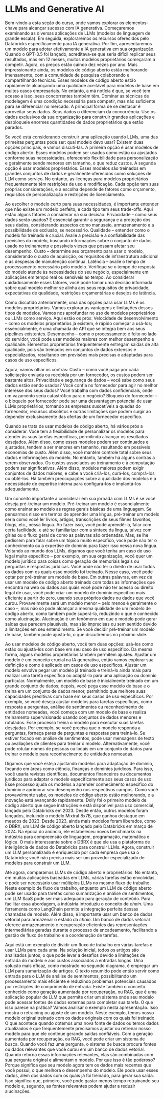 # LLMs and Generative AI

Bem-vindo a esta seção do curso, onde vamos explorar os elementos-chave para alcançar sucesso com IA generativa. Começaremos examinando as diversas aplicações de LLMs (modelos de linguagem de grande escala). Em seguida, exploraremos os recursos oferecidos pelo Databricks especificamente para IA generativa. Por fim, apresentaremos um modelo para adotar efetivamente a IA generativa em sua organização. Quando o GPT-3.5 foi lançado, acreditava-se que seria difícil replicar seus resultados, mas em 12 meses, muitos modelos proprietários começaram a competir. Agora, os preços estão caindo dez vezes por ano. Mais impressionante ainda, os modelos de código aberto estão melhorando imensamente, com a comunidade de pesquisa colaborando e compartilhando técnicas. Esses modelos de código aberto estão rapidamente alcançando uma qualidade aceitável para modelos de base em muitos casos empresariais. No entanto, a má notícia é que, se você tem acesso a isso, seus concorrentes também têm. Dominar as técnicas de modelagem é uma condição necessária para competir, mas não suficiente para se diferenciar no mercado. A principal forma de se destacar é aproveitar seus dados. Seus dados o diferenciam da concorrência. Use os dados exclusivos da sua organização para construir grandes aplicações e desbloqueie enormes quantidades de dados proprietários que estão parados.

Se você está considerando construir uma aplicação usando LLMs, uma das primeiras perguntas pode ser: qual modelo devo usar? Existem duas opções principais, e vamos discuti-las. A primeira opção é usar modelos de código aberto. Esses modelos podem ser usados como estão ou ajustados conforme suas necessidades, oferecendo flexibilidade para personalização e geralmente sendo menores em tamanho, o que reduz custos. A segunda opção é usar modelos proprietários. Esses modelos são treinados em grandes conjuntos de dados e geralmente oferecidos como soluções de LLM como serviço. No entanto, as licenças para modelos proprietários frequentemente têm restrições de uso e modificação. Cada opção tem suas próprias considerações, e a escolha depende de fatores como orçamento, requisitos de personalização e restrições de licenciamento.

Ao escolher o modelo certo para suas necessidades, é importante entender que não existe um modelo perfeito, e cada tipo tem seus trade-offs. Aqui estão alguns fatores a considerar na sua decisão: Privacidade – como seus dados serão usados? É essencial garantir a segurança e a proteção dos seus dados, considerando aspectos como manuseio, armazenamento e a possibilidade de exclusão, se necessário. Qualidade – entender como o modelo foi treinado é crucial. Avalie a precisão e a confiabilidade das previsões do modelo, buscando informações sobre o conjunto de dados usado no treinamento e possíveis vieses que possam afetar seu desempenho. Custo – determine seu orçamento para usar o modelo, considerando o custo de aquisição, os requisitos de infraestrutura adicional e as despesas de manutenção contínua. Latência – avalie o tempo de processamento necessário pelo modelo. Verifique se o tempo de resposta do modelo atende às necessidades do seu negócio, especialmente em aplicações em tempo real ou sensíveis ao tempo. Ao considerar cuidadosamente esses fatores, você pode tomar uma decisão informada sobre qual modelo melhor se alinha aos seus requisitos de privacidade, expectativas de qualidade, restrições orçamentárias e desejos de latência.

Como discutido anteriormente, uma das opções para usar LLMs é os modelos proprietários. Vamos explorar as vantagens e limitações desses tipos de modelos. Vamos nos aprofundar no uso de modelos proprietários ou LLMs como serviço. Aqui estão os prós: Velocidade de desenvolvimento – como os modelos proprietários já existem, é rápido começar a usá-los; essencialmente, é uma chamada de API que se integra bem aos seus pipelines existentes. Desempenho – como o processamento é feito no lado do servidor, você pode usar modelos maiores com melhor desempenho e qualidade. Elementos proprietários frequentemente entregam saídas de alta qualidade, pois são treinados em conjuntos de dados extensos e especializados, resultando em previsões mais precisas e adaptadas para casos de uso específicos.

Agora, vamos olhar os contras: Custo – como você paga por cada solicitação enviada ou recebida por um fornecedor, os custos podem ser bastante altos. Privacidade e segurança de dados – você sabe como seus dados estão sendo usados? Você confia no fornecedor para agir no melhor interesse dos seus dados? Você trabalha com dados confidenciais, onde um vazamento seria catastrófico para o negócio? Bloqueio do fornecedor – o bloqueio por fornecedor pode ser uma desvantagem potencial de usar LLMs proprietários, tornando as empresas suscetíveis a quedas do fornecedor, recursos obsoletos e outras limitações que podem surgir ao depender exclusivamente das ofertas de um fornecedor específico.

Quando se trata de usar modelos de código aberto, há vários prós a considerar. Você tem a flexibilidade de personalizar os modelos para atender às suas tarefas específicas, permitindo alcançar os resultados desejados. Além disso, como esses modelos podem ser continuados e ajustados, tendem a ser menores em tamanho, resultando em possíveis economias de custo. Além disso, você mantém controle total sobre seus dados e informações do modelo. No entanto, também há alguns contras a serem observados. Os custos associados ao treinamento e à computação podem ser significativos. Além disso, modelos maiores podem exigir conjuntos de dados maiores, e cabe a você criá-los, curá-los, comprá-los ou obtê-los. Há também preocupações sobre a qualidade dos modelos e a necessidade de expertise interna para configurá-los e implantá-los adequadamente.

Um conceito importante a considerar em sua jornada com LLMs é se você deseja pré-treinar um modelo. Pré-treinar um modelo é essencialmente como ensinar ao modelo as regras gerais básicas de uma linguagem. Se pensarmos nisso em termos de aprender uma língua, pré-treinar um modelo seria como você ler livros, artigos, transcrições de seus filmes favoritos, blogs, etc., nessa língua. Ao fazer isso, você pode aprendê-la, falar com certa facilidade, e até se familiarizar com a sintaxe da língua, talvez com gírias ou o fluxo geral de como as palavras são ordenadas. Mas, se lhe pedissem para falar sobre um tópico muito específico, você pode não ter o conhecimento ou a expertise de domínio para fazer isso nessa nova língua. Voltando ao mundo dos LLMs, digamos que você tenha um caso de uso legal muito específico – por exemplo, em sua organização, você quer um modelo jurídico para coisas como geração de memoriais legais ou perguntas e respostas jurídicas. Você pode não ter o direito de usar todos os dados com os quais esse modelo foi treinado. Nesse caso, você pode optar por pré-treinar um modelo de base. Em outras palavras, em vez de usar um modelo de código aberto treinado com todas as informações que encontra na web ou dados aos quais você pode não ter acesso ou direito legal de usar, você pode criar um modelo de domínio específico mais eficiente a partir do zero, usando seus próprios dados ou dados que você curou. Provavelmente será um modelo menor – pelo menos é geralmente o caso –, mas não só pode alcançar a mesma qualidade de um modelo de código aberto, como também pode superá-la, reduzindo o que é conhecido como alucinação. Alucinação é um fenômeno em que o modelo pode gerar saídas que parecem plausíveis, mas são imprecisas ou sem sentido devido a limitações em seu entendimento. Se você decidir pré-treinar um modelo de base, também pode ajustá-lo, o que discutiremos no próximo slide.

Ao usar modelos de código aberto, você tem duas opções: usá-los como estão ou ajustá-los com base em seu caso de uso específico. Da mesma forma, alguns modelos proprietários também permitem ajustes. Ajustar um modelo é um conceito crucial na IA generativa, então vamos explorar sua definição e como é aplicado em casos de uso específicos. Ajustar um modelo envolve pegar um modelo já treinado e treiná-lo ainda mais para realizar uma tarefa específica ou adaptá-lo para uma aplicação ou domínio particular. Normalmente, um modelo de base é inicialmente treinado em um grande conjunto de dados; depois, você pega esse modelo de base e o treina em um conjunto de dados menor, permitindo que melhore suas capacidades preditivas com base em seus casos de uso específicos. Por exemplo, se você deseja ajustar modelos para tarefas específicas, como resposta a perguntas, análise de sentimentos ou reconhecimento de entidades nomeadas, você começa com um modelo de base e realiza treinamento supervisionado usando conjuntos de dados menores e rotulados. Esse processo treina o modelo para executar suas tarefas desejadas. Por exemplo, se você precisa que o modelo responda a perguntas, forneça pares de perguntas e respostas para treiná-lo. Se estiver focado em análise de sentimentos, pode usar mensagens de texto ou avaliações de clientes para treinar o modelo. Alternativamente, você pode rotular nomes de pessoas ou locais em um conjunto de dados para treinar o modelo para reconhecimento de entidades nomeadas.

Digamos que você esteja ajustando modelos para adaptação de domínio, focando em áreas como ciência, finanças e domínios jurídicos. Para isso, você usaria revistas científicas, documentos financeiros ou documentos jurídicos para adaptar o modelo especificamente aos seus casos de uso. Esse processo ajuda os modelos a aprender conhecimento específico do domínio e aprimorar seu desempenho nos respectivos campos. Como você provavelmente sabe, os modelos de código aberto estão melhorando, e a inovação está avançando rapidamente. Dolly foi o primeiro modelo de código aberto que segue instruções e está disponível para uso comercial, lançado pelo Databricks em 2023. Desde então, outros modelos foram lançados, incluindo o modelo Mixtral 8x7B, que ganhou destaque em meados de 2023. Desde 2023, ainda mais modelos foram liberados, como o DBRX, um LLM de código aberto lançado pelo Databricks em março de 2024. Na época do anúncio, ele estabeleceu novos benchmarks na indústria para compreensão de linguagem, programação, matemática e lógica. O mais interessante sobre o DBRX é que ele usa a plataforma de inteligência de dados do Databricks para construir LLMs. Agora, construir um LLM personalizado é enriquecido por cada empresa que usa o Databricks; você não precisa mais ser um provedor especializado de modelos para construir um LLM.

Até agora, comparamos LLMs de código aberto e proprietários. No entanto, em muitas aplicações baseadas em LLMs, várias tarefas estão envolvidas, e pode ser necessário usar múltiplos LLMs no mesmo fluxo de trabalho. Neste exemplo de fluxo de trabalho, enquanto um LLM de código aberto pode ser usado para tarefas como sumarização e análise de sentimentos, um LLM SaaS pode ser mais adequado para geração de conteúdo. Para facilitar essa abordagem, a indústria introduziu o conceito de *chain*. Uma ferramenta como LangChain permite a integração perfeita dessas chamadas de modelo. Além disso, é importante usar um banco de dados vetorial para armazenar o estado da *chain*. Um banco de dados vetorial oferece armazenamento e recuperação eficientes das representações intermediárias geradas durante o processo de encadeamento, facilitando a gestão de fluxo de trabalho e a coordenação de tarefas.

Aqui está um exemplo de dividir um fluxo de trabalho em várias tarefas e usar LLMs para cada uma. Na solução inicial, todos os artigos são analisados juntos, o que pode levar a desafios devido a limitações de entrada do modelo e aos custos associados a entradas longas. Uma solução mais eficaz, como mostrado no segundo diagrama, é empregar um LLM para sumarização de artigos. O texto resumido pode então servir como entrada para o LLM de análise de sentimentos, possibilitando um processamento mais eficiente e reduzindo problemas potenciais causados por restrições de comprimento de entrada. Existe também o conceito conhecido como geração aumentada por recuperação, ou RAG, que é uma aplicação popular de LLM que permite criar um sistema onde seu modelo pode acessar fontes de dados externas para completar sua tarefa. O que isso parece na prática? Vamos analisar o exemplo nesta apresentação. Isso mostra o retraining ou ajuste de um modelo. Neste exemplo, temos nosso modelo original treinado com os dados originais com os quais foi treinado. O que acontece quando obtemos uma nova fonte de dados ou temos dados atualizados é que frequentemente precisamos ajustar ou retrenar nosso modelo para que ele continue gerando saídas confiáveis. Com a geração aumentada por recuperação, ou RAG, você pode criar um sistema de busca. Quando você faz uma pergunta, o sistema de busca procura fontes ou dados relevantes que você curou em um banco de dados vetorial. Quando retorna essas informações relevantes, elas são combinadas com sua pergunta original e alimentam o modelo. Por que isso é tão poderoso? Porque significa que seu modelo agora tem os dados mais recentes que você possui, o que melhora o desempenho do modelo. Ele pode usar esses dados, além dos dados com os quais já foi treinado, para gerar sua saída. Isso significa que, primeiro, você pode gastar menos tempo retrainando seu modelo e, segundo, as fontes relevantes podem ajudar a reduzir alucinações.
